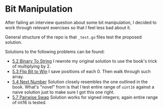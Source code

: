 # Bit Manipulation

After failing an interview question about some bit manipulation, I decided to
work through relevant exercises so that I feel less bad about it.

General structure of the repo is that `_test.go` files test the proposed solution.

Solutions to the following problems can be found:

* [5.2 Binary To String][b2s] I rewrote my original solution to use the book's trick of multiplying by 2.
* [5.3 Flip Bit to Win][flip] I save positions of each 0. Then walk through such array.
* [5.4 Next Number][next] Solution closely resembles the one outlined in the book. What's "novel" from is that I test entire range of `uint16` against a naive solution just to make sure I got this one right.
* [5.7 Pairwise Swap][swap] Solution works for signed integers; again entire range of int16 is tested.


[b2s]: https://github.com/afiodorov/bit_manipulation/tree/master/binary_to_string.go
[flip]: https://github.com/afiodorov/bit_manipulation/tree/master/flip_bit_to_win.go
[next]: https://github.com/afiodorov/bit_manipulation/tree/master/next_number.go
[swap]: https://github.com/afiodorov/bit_manipulation/tree/master/pairwise_swap.go
